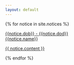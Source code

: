 ```yaml
---
layout: default
---
```

{% for notice in site.notices %}
  <article class="flex flex-col items-start justify-between pt-3">
    <a href="{{ notice.url }}">
      <div class="relative w-full">
          <img src="{{notice.pic}}" alt="" class="aspect-[16/9] w-full rounded-2xl bg-gray-100 object-cover sm:aspect-[2/1] lg:aspect-[3/2]">
          <div class="absolute inset-0 rounded-2xl ring-1 ring-inset ring-gray-900/10"></div>
      </div>
      <div class="max-w-xl">
        <div class="mt-8 flex items-center gap-x-4 text-s">
          <div class="flex-auto">
            <time datetime="2020-03" class="text-gray-500">{{notice.dob}}</time>
            -
            <time datetime="2020-03" class="text-gray-500">{{notice.dod}}</time>
          </div>
          <span class="flex-auto">{{notice.name}}</span>
        </div>
        <div class="group relative">
          <p class="mt-5 line-clamp-3 text-sm leading-6 text-gray-600">
                {{ notice.content }}
          </p>
        </div>
      </div>
    </a>
  </article>
{% endfor %}

